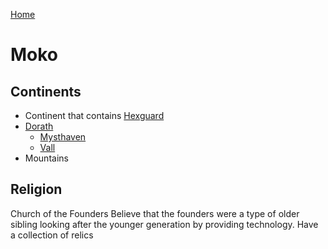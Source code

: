 [Home](../README.md)

# Moko

## Continents
 
 - Continent that contains [Hexguard](hexguard/hexguard.md)
 - [Dorath](dorath/dorath.md)
    - [Mysthaven](dorath/mysthaven.md)
    - [Vall](dorath/vall.md)
 - Mountains 


## Religion

Church of the Founders
Believe that the founders were a type of older sibling looking after the younger generation by providing technology.
Have a collection of relics  
